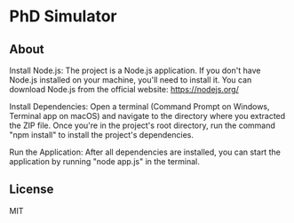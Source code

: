 # PhD Simulator

## About

Install Node.js: The project is a Node.js application. If you don't have Node.js installed on your machine, you'll need to install it. You can download Node.js from the official website: https://nodejs.org/

Install Dependencies: Open a terminal (Command Prompt on Windows, Terminal app on macOS) and navigate to the directory where you extracted the ZIP file. Once you're in the project's root directory, run the command "npm install" to install the project's dependencies.

Run the Application: After all dependencies are installed, you can start the application by running "node app.js" in the terminal.

## License

MIT
